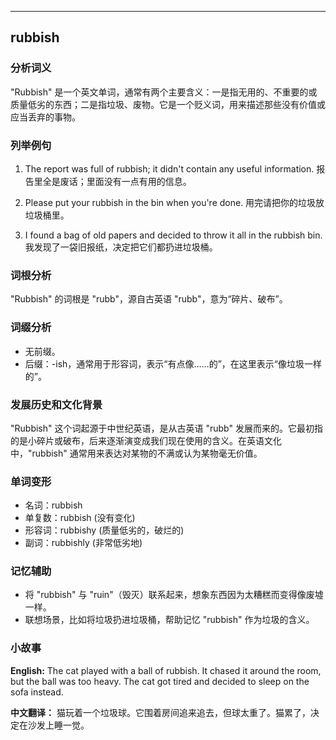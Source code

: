 
---------------
## rubbish
### 分析词义
"Rubbish" 是一个英文单词，通常有两个主要含义：一是指无用的、不重要的或质量低劣的东西；二是指垃圾、废物。它是一个贬义词，用来描述那些没有价值或应当丢弃的事物。

### 列举例句
1. The report was full of rubbish; it didn't contain any useful information.
   报告里全是废话；里面没有一点有用的信息。

2. Please put your rubbish in the bin when you're done.
   用完请把你的垃圾放垃圾桶里。

3. I found a bag of old papers and decided to throw it all in the rubbish bin.
   我发现了一袋旧报纸，决定把它们都扔进垃圾桶。

### 词根分析
"Rubbish" 的词根是 "rubb"，源自古英语 "rubb"，意为“碎片、破布”。

### 词缀分析
- 无前缀。
- 后缀：-ish，通常用于形容词，表示“有点像……的”，在这里表示“像垃圾一样的”。

### 发展历史和文化背景
"Rubbish" 这个词起源于中世纪英语，是从古英语 "rubb" 发展而来的。它最初指的是小碎片或破布，后来逐渐演变成我们现在使用的含义。在英语文化中，"rubbish" 通常用来表达对某物的不满或认为某物毫无价值。

### 单词变形
- 名词：rubbish
- 单复数：rubbish (没有变化)
- 形容词：rubbishy (质量低劣的，破烂的)
- 副词：rubbishly (非常低劣地)

### 记忆辅助
- 将 "rubbish" 与 "ruin"（毁灭）联系起来，想象东西因为太糟糕而变得像废墟一样。
- 联想场景，比如将垃圾扔进垃圾桶，帮助记忆 "rubbish" 作为垃圾的含义。

### 小故事
**English:**
The cat played with a ball of rubbish. It chased it around the room, but the ball was too heavy. The cat got tired and decided to sleep on the sofa instead.

**中文翻译：**
猫玩着一个垃圾球。它围着房间追来追去，但球太重了。猫累了，决定在沙发上睡一觉。

